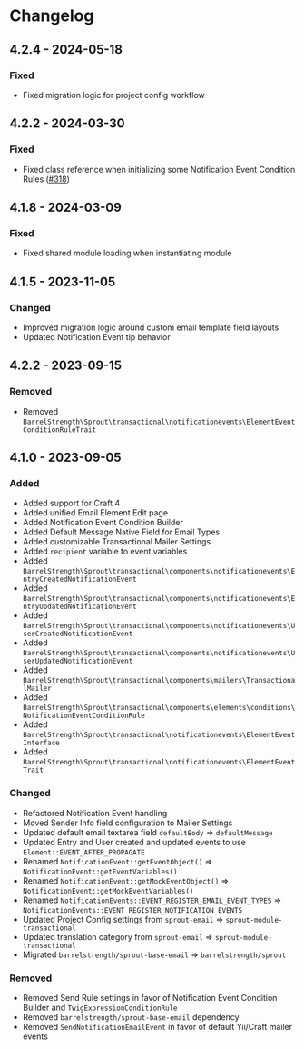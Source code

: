 # Changelog

## 4.2.4 - 2024-05-18

### Fixed

- Fixed migration logic for project config workflow

## 4.2.2 - 2024-03-30

### Fixed

- Fixed class reference when initializing some Notification Event Condition Rules ([#318])

[#318]: https://github.com/barrelstrength/sprout/issues/318

## 4.1.8 - 2024-03-09

### Fixed

- Fixed shared module loading when instantiating module

## 4.1.5 - 2023-11-05

### Changed

- Improved migration logic around custom email template field layouts
- Updated Notification Event tip behavior

## 4.2.2 - 2023-09-15

### Removed

- Removed `BarrelStrength\Sprout\transactional\notificationevents\ElementEventConditionRuleTrait`

## 4.1.0 - 2023-09-05

### Added

- Added support for Craft 4
- Added unified Email Element Edit page
- Added Notification Event Condition Builder
- Added Default Message Native Field for Email Types
- Added customizable Transactional Mailer Settings
- Added `recipient` variable to event variables
- Added `BarrelStrength\Sprout\transactional\components\notificationevents\EntryCreatedNotificationEvent`
- Added `BarrelStrength\Sprout\transactional\components\notificationevents\EntryUpdatedNotificationEvent`
- Added `BarrelStrength\Sprout\transactional\components\notificationevents\UserCreatedNotificationEvent`
- Added `BarrelStrength\Sprout\transactional\components\notificationevents\UserUpdatedNotificationEvent`
- Added `BarrelStrength\Sprout\transactional\components\mailers\TransactionalMailer`
- Added `BarrelStrength\Sprout\transactional\components\elements\conditions\NotificationEventConditionRule`
- Added `BarrelStrength\Sprout\transactional\notificationevents\ElementEventInterface`
- Added `BarrelStrength\Sprout\transactional\notificationevents\ElementEventTrait`

### Changed

- Refactored Notification Event handling
- Moved Sender Info field configuration to Mailer Settings
- Updated default email textarea field `defaultBody` => `defaultMessage`
- Updated Entry and User created and updated events to use `Element::EVENT_AFTER_PROPAGATE`
- Renamed `NotificationEvent::getEventObject()` => `NotificationEvent::getEventVariables()`
- Renamed `NotificationEvent::getMockEventObject()` => `NotificationEvent::getMockEventVariables()`
- Renamed `NotificationEvents::EVENT_REGISTER_EMAIL_EVENT_TYPES` => `NotificationEvents::EVENT_REGISTER_NOTIFICATION_EVENTS`
- Updated Project Config settings from `sprout-email` => `sprout-module-transactional`
- Updated translation category from `sprout-email` => `sprout-module-transactional`
- Migrated `barrelstrength/sprout-base-email` => `barrelstrength/sprout`

### Removed

- Removed Send Rule settings in favor of Notification Event Condition Builder and `TwigExpressionConditionRule`
- Removed `barrelstrength/sprout-base-email` dependency
- Removed `SendNotificationEmailEvent` in favor of default Yii/Craft mailer events



